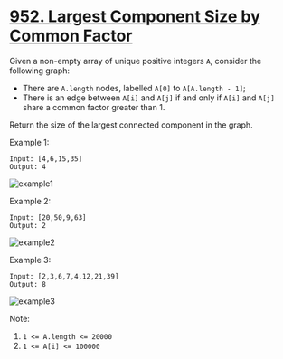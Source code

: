 # [952. Largest Component Size by Common Factor](https://leetcode-cn.com/problems/largest-component-size-by-common-factor/)

Given a non-empty array of unique positive integers `A`, consider the following graph:

- There are `A.length` nodes, labelled `A[0]` to `A[A.length - 1]`;
- There is an edge between `A[i]` and `A[j]` if and only if `A[i]` and `A[j]` share a common factor greater than 1.

Return the size of the largest connected component in the graph.

Example 1:

```text
Input: [4,6,15,35]
Output: 4
```

![example1](1.png)

Example 2:

```text
Input: [20,50,9,63]
Output: 2
```

![example2](2.png)

Example 3:

```text
Input: [2,3,6,7,4,12,21,39]
Output: 8
```

![example3](3.png)

Note:

1. `1 <= A.length <= 20000`
1. `1 <= A[i] <= 100000`
